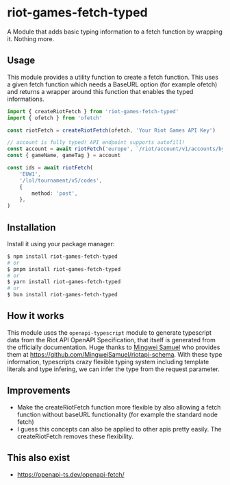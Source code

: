 # riot-games-fetch-typed

A Module that adds basic typing information to a fetch function by wrapping it. Nothing more.

## Usage

This module provides a utility function to create a fetch function. This uses a given fetch function which needs a BaseURL option (for example ofetch) and returns a wrapper around this function that enables the typed informations.

```typescript
import { createRiotFetch } from 'riot-games-fetch-typed'
import { ofetch } from 'ofetch'

const riotFetch = createRiotFetch(ofetch, 'Your Riot Games API Key')

// account is fully typed! API endpoint supports autofill!
const account = await riotFetch('europe', `/riot/account/v1/accounts/by-puuid/${puuid}`)
const { gameName, gameTag } = account

const ids = await riotFetch(
	'EUW1',
	'/lol/tournament/v5/codes',
	{
		method: 'post',
	},
)
```

## Installation

Install it using your package manager:

```bash
$ npm install riot-games-fetch-typed
# or
$ pnpm install riot-games-fetch-typed
# or
$ yarn install riot-games-fetch-typed
# or
$ bun install riot-games-fetch-typed
```

## How it works

This module uses the `openapi-typescript` module to generate typescript data from the Riot API OpenAPI Specification, that itself is generated from the officially documentation. Huge thanks to [Mingwei Samuel](https://github.com/MingweiSamuel) who provides them at https://github.com/MingweiSamuel/riotapi-schema. With these type information, typescripts crazy flexible typing system including template literals and type infering, we can infer the type from the request parameter.

## Improvements

- Make the createRiotFetch function more flexible by also allowing a fetch function without baseURL functionality (for example the standard node fetch)
- I guess this concepts can also be applied to other apis pretty easily. The createRiotFetch removes these flexibility.

## This also exist

- https://openapi-ts.dev/openapi-fetch/